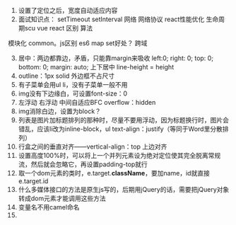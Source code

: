 1. 设置了定位之后，宽度自动适应内容
2. 面试知识点：
setTimeout setInterval
网络 网络协议
react性能优化
生命周期scu
vue react 区别
算法

模块化 common。js区别
es6 map set好处？
跨域

3. 居中：两边都靠边，矛盾，只能靠margin来吸收
    left:0;
    right: 0;
    top: 0;
    bottom: 0;
    margin: auto;
    上下居中 line-height = height
4. outline：1px solid 外边框不占尺寸
5. 有子菜单会用ul li，没有子菜单一般不用
6. img没有下边缘白，可设置font-size：0
7. 左浮动 右浮动 中间自适应BFC overflow：hidden
8. img消除白边，设置为block？
9. 列表是图片加标题排列的那种时，尽量不要用浮动，因为标题换行时，图片会错乱，应该li改为inline-block，ul text-align：justify（等同于Word里分散排列）
10. 行盒之间的垂直对齐——vertical-align：top 上边对齐
11. 设置高度100%时，可以将上一个并列元素设为绝对定位使其完全脱离常规流，然后就会忽略它，再设置padding-top就行
12. 取一个dom元素的类时，e.target.**className**，要加name，id就直接e.target.id
13. 什么多媒体接口的方法是原生js写的，后期用jQuery的话，需要把jQuery对象转成dom元素才能调用这些方法
14. 变量名不用camel命名
15. 